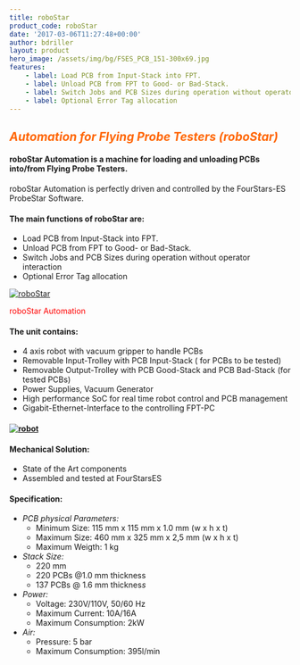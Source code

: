 ```yaml
---
title: roboStar
product_code: roboStar
date: '2017-03-06T11:27:48+00:00'
author: bdriller
layout: product
hero_image: /assets/img/bg/FSES_PCB_151-300x69.jpg
features:
    - label: Load PCB from Input-Stack into FPT.
    - label: Unload PCB from FPT to Good- or Bad-Stack.
    - label: Switch Jobs and PCB Sizes during operation without operator interaction
    - label: Optional Error Tag allocation
---
```


## <span style="color: #ff6600;">***Automation for Flying Probe Testers (roboStar)*** </span>

#### **roboStar Automation is a machine for loading and unloading PCBs into/from Flying Probe Testers.**

roboStar Automation is perfectly driven and controlled by the FourStars-ES ProbeStar Software.

#### **The main functions of roboStar are:**

- Load PCB from Input-Stack into FPT.
- Unload PCB from FPT to Good- or Bad-Stack.
- Switch Jobs and PCB Sizes during operation without operator interaction
- Optional Error Tag allocation

[![](http://www.4stars-es.com/wp-content/uploads/2017/03/roboStar-779x1024.jpg "roboStar")](http://www.4stars-es.com/wp-content/uploads/2017/03/roboStar.jpg)

<span style="color: #ff0000;"> roboStar Automation </span>

#### **The unit contains:**

- 4 axis robot with vacuum gripper to handle PCBs
- Removable Input-Trolley with PCB Input-Stack ( for PCBs to be tested)
- Removable Output-Trolley with PCB Good-Stack and PCB Bad-Stack (for tested PCBs)
- Power Supplies, Vacuum Generator
- High performance SoC for real time robot control and PCB management
- Gigabit-Ethernet-Interface to the controlling FPT-PC

#### [![](http://www.4stars-es.com/wp-content/uploads/2017/03/robot-300x258.jpg "robot")](http://www.4stars-es.com/wp-content/uploads/2017/03/robot.jpg)

#### **Mechanical Solution:**

- State of the Art components
- Assembled and tested at FourStarsES

#### **Specification:**

- *PCB physical Parameters:*
    - Minimum Size: 115 mm x 115 mm x 1.0 mm (w x h x t)
    - Maximum Size: 460 mm x 325 mm x 2,5 mm (w x h x t)
    - Maximum Weigth: 1 kg
- *Stack Size:*
    - 220 mm
    - 220 PCBs @1.0 mm thickness
    - 137 PCBs @ 1.6 mm thicknes*s*
- *Power:*
    - Voltage: 230V/110V, 50/60 Hz
    - Maximum Current: 10A/16A
    - Maximum Consumption: 2kW
- *Air:*
    - Pressure: 5 bar
    - Maximum Consumption: 395l/min
